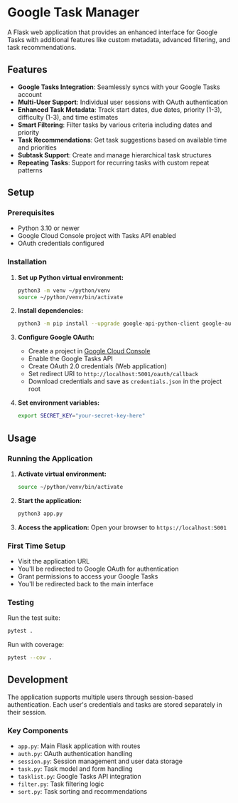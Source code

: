 # Google Task Manager

A Flask web application that provides an enhanced interface for Google Tasks with additional features like custom metadata, advanced filtering, and task recommendations.

## Features

- **Google Tasks Integration**: Seamlessly syncs with your Google Tasks account
- **Multi-User Support**: Individual user sessions with OAuth authentication
- **Enhanced Task Metadata**: Track start dates, due dates, priority (1-3), difficulty (1-3), and time estimates
- **Smart Filtering**: Filter tasks by various criteria including dates and priority
- **Task Recommendations**: Get task suggestions based on available time and priorities
- **Subtask Support**: Create and manage hierarchical task structures
- **Repeating Tasks**: Support for recurring tasks with custom repeat patterns

## Setup

### Prerequisites
- Python 3.10 or newer
- Google Cloud Console project with Tasks API enabled
- OAuth credentials configured

### Installation

1. **Set up Python virtual environment:**
   ```bash
   python3 -m venv ~/python/venv
   source ~/python/venv/bin/activate
   ```

2. **Install dependencies:**
   ```bash
   python3 -m pip install --upgrade google-api-python-client google-auth-httplib2 google-auth-oauthlib flask pytest
   ```

3. **Configure Google OAuth:**
   - Create a project in [Google Cloud Console](https://console.cloud.google.com/)
   - Enable the Google Tasks API
   - Create OAuth 2.0 credentials (Web application)
   - Set redirect URI to `http://localhost:5001/oauth/callback`
   - Download credentials and save as `credentials.json` in the project root

4. **Set environment variables:**
   ```bash
   export SECRET_KEY="your-secret-key-here"
   ```

## Usage

### Running the Application

1. **Activate virtual environment:**
   ```bash
   source ~/python/venv/bin/activate
   ```

2. **Start the application:**
   ```bash
   python3 app.py
   ```

3. **Access the application:**
   Open your browser to `https://localhost:5001`

### First Time Setup
- Visit the application URL
- You'll be redirected to Google OAuth for authentication
- Grant permissions to access your Google Tasks
- You'll be redirected back to the main interface

### Testing

Run the test suite:
```bash
pytest .
```

Run with coverage:
```bash
pytest --cov .
```

## Development

The application supports multiple users through session-based authentication. Each user's credentials and tasks are stored separately in their session.

### Key Components
- `app.py`: Main Flask application with routes
- `auth.py`: OAuth authentication handling
- `session.py`: Session management and user data storage
- `task.py`: Task model and form handling
- `tasklist.py`: Google Tasks API integration
- `filter.py`: Task filtering logic
- `sort.py`: Task sorting and recommendations
